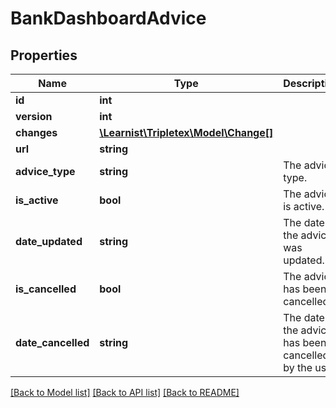 # BankDashboardAdvice

## Properties
Name | Type | Description | Notes
------------ | ------------- | ------------- | -------------
**id** | **int** |  | [optional] 
**version** | **int** |  | [optional] 
**changes** | [**\Learnist\Tripletex\Model\Change[]**](Change.md) |  | [optional] 
**url** | **string** |  | [optional] 
**advice_type** | **string** | The advice type. | [optional] 
**is_active** | **bool** | The advice is active. | [optional] 
**date_updated** | **string** | The date the advice was updated. | [optional] 
**is_cancelled** | **bool** | The advice has been cancelled. | [optional] 
**date_cancelled** | **string** | The date the advice has been cancelled by the user. | [optional] 

[[Back to Model list]](../../README.md#documentation-for-models) [[Back to API list]](../../README.md#documentation-for-api-endpoints) [[Back to README]](../../README.md)

